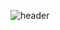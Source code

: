 ![header](https://capsule-render.vercel.app/api?Cylinder&color=49eb34&text=Hi!&desc=abcd&fontColor=000000&height=250&fontSize=100)
